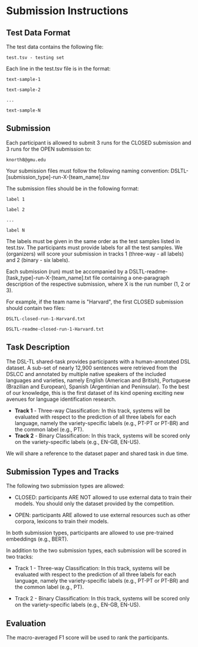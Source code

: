 <h1>Submission Instructions</h1>

<h2>Test Data Format</h2>

The test data contains the following file:

	test.tsv - testing set

Each line in the test.tsv file is in the format:

	text-sample-1

	text-sample-2

	...

	text-sample-N


<h2>Submission</h2>

Each participant is allowed to submit 3 runs for the CLOSED submission and 3 runs for the OPEN submission to:

	knorth8@gmu.edu

Your submission files must follow the following naming convention: DSLTL-[submission_type]-run-X-[team_name].tsv 

The submission files should be in the following format:

	label 1

	label 2

	...

	label N

The labels must be given in the same order as the test samples listed in test.tsv. The participants must provide labels for all the test samples. We (organizers) will score your submission in tracks 1 (three-way - all labels) and 2 (binary - six labels). 

Each submission (run) must be accompanied by a DSLTL-readme-[task_type]-run-X-[team_name].txt file containing a one-paragraph description of the respective submission, where X is the run number (1, 2 or 3). 

For example, if the team name is "Harvard", the first CLOSED submission should contain two files:

	DSLTL-closed-run-1-Harvard.txt

	DSLTL-readme-closed-run-1-Harvard.txt


<h2>Task Description</h2>

The DSL-TL shared-task provides participants with a human-annotated DSL dataset. A sub-set of nearly 12,900 sentences were retrieved from the DSLCC and annotated by multiple native speakers of the included languages and varieties, namely English (American and British), Portuguese (Brazilian and European), Spanish (Argentinian and Peninsular). To the best of our knowledge, this is the first dataset of its kind opening exciting new avenues for language identification research.

<ul>
  <li><b>Track 1</b> - Three-way Classification: In this track, systems will be evaluated with respect to the prediction of all three labels for each language, namely the variety-specific labels (e.g., PT-PT or PT-BR) and the common label (e.g., PT).</li>
  <li><b>Track 2</b> - Binary Classification: In this track, systems will be scored only on the variety-specific labels (e.g., EN-GB, EN-US).</li>
</ul>

We will share a reference to the dataset paper and shared task in due time. 


<h2>Submission Types and Tracks</h2>

The following two submission types are allowed:

- CLOSED: participants ARE NOT allowed to use external data to train their models. You should only the dataset provided by the competition. 

- OPEN: participants ARE allowed to use external resources such as other corpora, lexicons to train their models.

In both submission types, participants are allowed to use pre-trained embeddings (e.g., BERT).

In addition to the two submission types, each submission will be scored in two tracks:

- Track 1 - Three-way Classification: In this track, systems will be evaluated with respect to the prediction of all three labels for each language, namely the variety-specific labels (e.g., PT-PT or PT-BR) and the common label (e.g., PT).

- Track 2 - Binary Classification: In this track, systems will be scored only on the variety-specific labels (e.g., EN-GB, EN-US).

<h2>Evaluation</h2>

The macro-averaged F1 score will be used to rank the participants.
